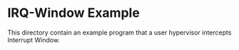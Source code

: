# IRQ-Window Example
This directory contain an example program that a user hypervisor intercepts Interrupt Window.